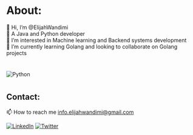 # About:
 👋 Hi, I’m @ElijahWandimi <br>
 💞️ A Java and Python developer<br>
 👀 I’m interested in Machine learning and Backend systems development<br>
 🌱 I’m currently learning Golang and looking to collaborate on Golang projects<br>
#
![Python](https://img.shields.io/badge/python-3670A0?style=plastic&logo=python&logoColor=ffdd54)
#
## Contact:
 📫 How to reach me info.elijahwandimi@gmail.com

 [![LinkedIn](https://img.shields.io/badge/LinkedIn-%230077B5.svg?logo=linkedin&logoColor=white)](https://www.linkedin.com/in/ElijahWandimi/) [![Twitter](https://img.shields.io/badge/Twitter-%231DA1F2.svg?logo=Twitter&logoColor=white)](https://twitter.com/elijahwandimi) 

<!-- [![Top Langs](https://github-readme-stats.vercel.app/api/top-langs/?username=ElijahWandimi&layout=compact&theme=tokyonight)]()<br> -->

<!---
ElijahWandimi/ElijahWandimi is a ✨ special ✨ repository because its `README.md` (this file) appears on your GitHub profile.
You can click the Preview link to take a look at your changes.
--->
